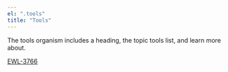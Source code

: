 ```yaml
---
el: ".tools"
title: "Tools"
---
```


The tools organism includes a heading, the topic tools list, and learn more about. 

[EWL-3766](https://issues.ama-assn.org/browse/EWL-3766)